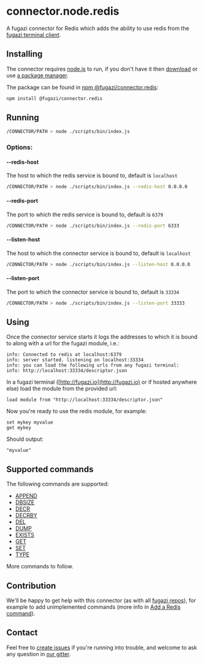 # connector.node.redis

A fugazi connector for Redis which adds the ability to use redis from the [fugazi terminal client](https://github.com/fugazi-io/webclient).

## Installing
The connector requires [node.js](https://nodejs.org/en/) to run, if you don't have it then [download](https://nodejs.org/en/download/) or use [a package manager](https://nodejs.org/en/download/package-manager/).  

The package can be found in [npm @fugazi/connector.redis](https://www.npmjs.com/package/@fugazi/connector.redis):
```bash
npm install @fugazi/connector.redis
```

## Running
```bash
/CONNECTOR/PATH > node ./scripts/bin/index.js
```

### Options:
#### --redis-host
The host to which the redis service is bound to, default is `localhost`
```bash
/CONNECTOR/PATH > node ./scripts/bin/index.js --redis-host 0.0.0.0
```

#### --redis-port
The port to which the redis service is bound to, default is `6379`
```bash
/CONNECTOR/PATH > node ./scripts/bin/index.js --redis-port 6333
```

#### --listen-host
The host to which the connector service is bound to, default is `localhost`
```bash
/CONNECTOR/PATH > node ./scripts/bin/index.js --listen-host 0.0.0.0
```

#### --listen-port
The port to which the connector service is bound to, default is `33334`
```bash
/CONNECTOR/PATH > node ./scripts/bin/index.js --listen-port 33333
```

## Using
Once the connector service starts it logs the addresses to which it is bound to along with a url for the fugazi module, i.e.:
```
info: Connected to redis at localhost:6379
info: server started. listening on localhost:33334
info: you can load the following urls from any fugazi terminal:
info: http://localhost:33334/descriptor.json
```

In a fugazi terminal ([http://fugazi.io](http://fugazi.io) or if hosted anywhere else) load the module from the provided url:
```
load module from "http://localhost:33334/descriptor.json"
```

Now you're ready to use the redis module, for example:
```
set mykey myvalue
get mykey
```
Should output:
```
"myvalue"
```

## Supported commands
The following commands are supported:
 * [APPEND](https://redis.io/commands/append)
 * [DBSIZE](https://redis.io/commands/dbsize)
 * [DECR](https://redis.io/commands/decr)
 * [DECRBY](https://redis.io/commands/decrby)
 * [DEL](https://redis.io/commands/del)
 * [DUMP](https://redis.io/commands/dump)
 * [EXISTS](https://redis.io/commands/exists)
 * [GET](https://redis.io/commands/get)
 * [SET](https://redis.io/commands/set)
 * [TYPE](https://redis.io/commands/type)
 
More commands to follow.

## Contribution
We'll be happy to get help with this connector (as with all [fugazi repos](https://github.com/fugazi-io)), for example to 
add unimplemented commands (more info in [Add a Redis command](https://github.com/fugazi-io/connector.node.redis/wiki/Add-a-Redis-command)).  

## Contact
Feel free to [create issues](https://github.com/fugazi-io/connector.node.redis/issues) if you're running into trouble, 
and welcome to ask any question in [our gitter](https://gitter.im/fugazi-io/Lobby).
